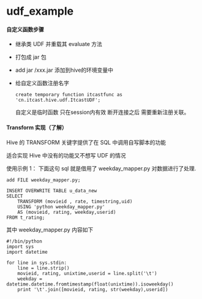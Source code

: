 # udf_example
#### 自定义函数步骤

- 继承类 UDF 并重载其 evaluate 方法

- 打包成 jar 包

- add jar  /xxx.jar  添加到hive的环境变量中

- 给自定义函数注册名字

  ```
  create temporary function itcastfunc as 'cn.itcast.hive.udf.ItcastUDF';
  ```

  自定义是临时函数  只在session内有效 断开连接之后 需要重新注册关联。

#### Transform 实现（了解）    

Hive 的 TRANSFORM 关键字提供了在 SQL 中调用自写脚本的功能 

适合实现 Hive 中没有的功能又不想写 UDF 的情况    

使用示例 1： 下面这句 sql 就是借用了 weekday_mapper.py 对数据进行了处理.    

```
add FILE weekday_mapper.py;

INSERT OVERWRITE TABLE u_data_new
SELECT
	TRANSFORM (movieid , rate, timestring,uid)
	USING 'python weekday_mapper.py'
	AS (movieid, rating, weekday,userid)
FROM t_rating;
```

其中 weekday_mapper.py 内容如下    

```
#!/bin/python
import sys
import datetime

for line in sys.stdin:
	line = line.strip()
	movieid, rating, unixtime,userid = line.split('\t')
	weekday = datetime.datetime.fromtimestamp(float(unixtime)).isoweekday()
	print '\t'.join([movieid, rating, str(weekday),userid])
```

